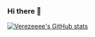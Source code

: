 ### Hi there 👋

[![Verezeeee's GitHub stats](https://github-readme-stats.vercel.app/api?username=verezeeee)](https://github.com/anuraghazra/github-readme-stats)
